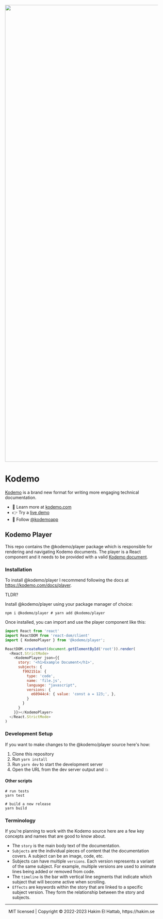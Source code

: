 <p align="center">
  <a href="https://kodemo.com">
  <img width="1500" alt="github-header" src="https://user-images.githubusercontent.com/629429/213417968-96cffd2a-e6e0-473f-b2f0-343007c0c2ee.png">
  </a>
</p>

# Kodemo

[Kodemo](https://kodemo.com) is a brand new format for writing more engaging technical documentation.
- 🔗 Learn more at [kodemo.com](https://komdeo.com)
- 👉 Try a [live demo](https://kodemo.com/docs/what-is-kodemo)
- 👀 Follow [@kodemoapp](https://twitter.com/kodemoapp)

## Kodemo Player

This repo contains the @kodemo/player package which is responsible for rendering and navigating Kodemo documents. The player is a React component and it needs to be provided with a valid [Kodemo document](https://kodemo.com/docs/format).

### Installation

To install @kodemo/player I recommend following the docs at <https://kodemo.com/docs/player>.

TLDR?

Install @kodemo/player using your package manager of choice:

```shell
npm i @kodemo/player # yarn add @kodemo/player
```

Once installed, you can import and use the player component like this:

```js
import React from 'react'
import ReactDOM from 'react-dom/client'
import { KodemoPlayer } from '@kodemo/player';

ReactDOM.createRoot(document.getElementById('root')).render(
  <React.StrictMode>
    <KodemoPlayer json={{
      story: '<h1>Example Document</h1>',
      subjects: {
        f992151a: {
          type: 'code',
          name: 'file.js',
          language: "javascript",
          versions: {
            e60944c4: { value: 'const a = 123;', },
          }
        }
      }
    }}></KodemoPlayer>
  </React.StrictMode>
)
```

### Development Setup

If you want to make changes to the @kodemo/player source here's how:
1. Clone this repository
2. Run `yarn install`
3. Run `yarn dev` to start the development server
4. Open the URL from the dev server output and 💥

#### Other scripts
```shell
# run tests
yarn test

# build a new release
yarn build
```

### Terminology

If you're planning to work with the Kodemo source here are a few key concepts and names that are good to know about.
- The `story` is the main body text of the documentation.
- `Subjects` are the individual pieces of content that the documentation covers. A subject can be an image, code, etc.
- Subjects can have multiple `versions`. Each version represents a variant of the same subject. For example, multiple versions are used to animate lines being added or removed from code.
- The `timeline` is the bar with vertical line segments that indicate which subject that will become active when scrolling.
- `Effects` are keywords within the story that are linked to a specific subject version. They form the relationship between the story and subjects.


--- 
<div align="center">
  MIT licensed | Copyright © 2022-2023 Hakim El Hattab, https://hakim.se
</div>
